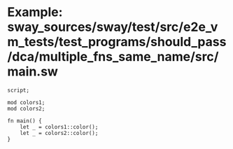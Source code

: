 # Example: sway_sources/sway/test/src/e2e_vm_tests/test_programs/should_pass/dca/multiple_fns_same_name/src/main.sw

```sway
script;

mod colors1;
mod colors2;

fn main() {
	let _ = colors1::color();
	let _ = colors2::color();
}

```
